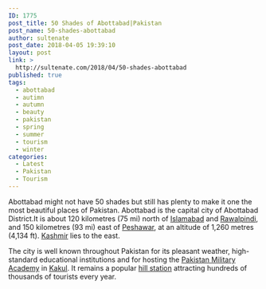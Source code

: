 ```yaml
---
ID: 1775
post_title: 50 Shades of Abottabad|Pakistan
post_name: 50-shades-abottabad
author: sultenate
post_date: 2018-04-05 19:39:10
layout: post
link: >
  http://sultenate.com/2018/04/50-shades-abottabad
published: true
tags:
  - abottabad
  - autimn
  - autumn
  - beauty
  - pakistan
  - spring
  - summer
  - tourism
  - winter
categories:
  - Latest
  - Pakistan
  - Tourism
---
```

Abottabad might not have 50 shades but still has plenty to make it one the most beautiful places of Pakistan. Abottabad is the capital city of Abottabad District.It is about 120 kilometres (75 mi) north of <a title="Islamabad" href="https://en.wikipedia.org/wiki/Islamabad">Islamabad</a> and <a title="Rawalpindi" href="https://en.wikipedia.org/wiki/Rawalpindi">Rawalpindi</a>, and 150 kilometres (93 mi) east of <a title="Peshawar" href="https://en.wikipedia.org/wiki/Peshawar">Peshawar</a>, at an altitude of 1,260 metres (4,134 ft). <a title="Azad Kashmir" href="https://en.wikipedia.org/wiki/Azad_Kashmir">Kashmir</a> lies to the east.

The city is well known throughout Pakistan for its pleasant weather, high-standard educational institutions and for hosting the <a title="Pakistan Military Academy" href="https://en.wikipedia.org/wiki/Pakistan_Military_Academy">Pakistan Military Academy</a> in <a title="Kakul" href="https://en.wikipedia.org/wiki/Kakul">Kakul</a>. It remains a popular <a title="Hill station" href="https://en.wikipedia.org/wiki/Hill_station">hill station</a> attracting hundreds of thousands of tourists every year.

&nbsp;